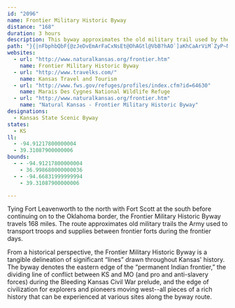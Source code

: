 ```yaml
---
id: "2096"
name: Frontier Military Historic Byway
distance: "168"
duration: 3 hours
description: This byway approximates the old military trail used by the Army to transport troops and supplies between the frontier forts.
path: "}{|nFbphbQbF{@zJeDvEmArFaCxNsEt@OhAGtl@VbB?hAO`]aKhCaArViM`ZyP~N}HlCWdRBIcRFi[Dw@t@cCrA_B~Aq@~@KrPAxQP~CeCjE}BhCoBjAq@Ze@Js@DuMPyEf@{CxAaGb@q@hBoBh@_@tA]jLD`FQvL?XGh@_@|AaDjByBxOiNjFaEtAc@pFAnAKpKuIzK{JZQ`E_@pJEh@Mb@m@xCgORg@n@kAbCqCnBaBl@s@xBgE|GmB~BeA`EaCjKeI~@W^?pz@j@jm@D@oy@R__@?s@gAmFQ{ADyIO{BAsBN}Aj@_BfHuJbA_AnBiAx@w@|B_@hB_AlDuFbDwDlCoBlGkIvE}IzO{NpHoFfF}Fh@mAH_AC}UTuBx@kEb@{DTaQr@{CrByDrCkEdAgC`FuHb~@upAr@dAbAhCrAjGdOIbDc@pFkB`CqBpCaDh@YxAQr@\\rFzAdBjAbBdB|EfIvXfg@tDlFnChCfA~@pCbBlDzAnA^fDp@nPdBlCl@rCxArC~BrBnClGnLxBfDfCdCbD~BzBx@bBd@rDd@zA@blAaD~Ec@`BAv{@aJnQyFzHuC`QaH\\?d@QvDaBtOwF|DiA~Ey@tJw@RF|\\aAvjAyD`K{ApGmBlGeClFyClCmBlCwBrDqDbGqGHUnDqE`EaEbHmFdFwCnCoA|EeBlD_A^Ald@eM~gAsY`PyDpWmEjPaBdYeBzm@_DhSYtO_AlCA`I]`Ik@vKmAt_@gGrIaBrOqBpGa@dLe@dOQNG|EArXe@|BD`KK~Ls@pL}BhAa@dO_DtL_C~KgC`EqApBaAhAy@jPiPhDeCtCyAxCgAhCm@hBS|EQjrBl@dLP|JEvCKrWsC`XaCnt@uH|Dq@bCy@tBkAfBsAbCgCbCyD~@gBh@qAjAcE\\yAbAqHNoDNsND_YNsSTmE^aCx@{CvIoTtZat@`BmF`AgFf@mFLmCF{Ey@akAGyeAL_AVoWb@{Cv@gCn@qAhBeCx@s@bAk@x@_@lCg@|]GrMW~Hk@hIsAhDs@lDgAtKgE`KwFlJkHjI_I|FaH`IiLvEwIbEwIxCsHpDuKlFwRbByEzAeDvB_EdCoDlC_D|CuCfDeCbDmBtDcBjDiAnEy@tGo@vdAYd~@AnKZrs@vEhFPp\\o@v~AoEbGEnCFrq@rEvFPbGK`F[xUyCtK}@xGS~^YfWuAtM_@jIk@xEKbIJ|Rz@pEb@tL`@lf@zBxmAhGpGL~cAk@lVDzTW`}@_@xs@mEhFIfwDHlaAMdPJ|EXlC^bFrAvErBf^bSfHlDzJrCjHdAz^fE`\\fEpHj@|HDhzAyCdHF`CVdHjAjIzC|h@jVf`@`RxG~BbGzArEx@vEd@pd@fBnPbAj]`@bMMnAF~Oy@`Wm@~a@yAtOKly@LbTGhEF`GVbLz@tr@vG`WxBlEFjLs@xDk@n~@qU`PsD|TyGrDuAdJ}D~OqI~E}BpD{AfGeBpIsAz\\_BlQ_@vHBpMZdN|@~XrArPLnNMvUf@rMdAnI`B|VdEdQtBvDP`KJhNSnH]bPeAxNiAvKe@xP_@na@LnUSvT}ArXgApH?fWdAtKR~ZPvQM`PYfSo@|DAp_AtBdNh@rf@n@~`@dAnXd@h`@^`_@E|b@l@|yAmAjMDtLMveADd[LpgASfMYbEWrC_@hEmAzE_B~OiG`[_LlHuCrDiBdb@cPxBu@jHeBlG}@vCU|KM|yBNbe@m@xUXvXAvJi@bG{@nJwCdtAai@vFiB|FsAbFo@dI[fGFlIv@rHzAtH~BjGxCdRtKpG~CdSzLvEtDnArAfCpClE|FrW~b@xEpFfDlCvElCvFxBrWtF|UdErR~DzKnC~CjAvFrClDrBdKbHfH|D|y@r^z]vQbEhB|F~AbCb@zH~@xFV~`AD|M]tF[xCc@`GmArE_B~NaGpZoMbCy@|]{NtIgD|IsBnIy@|EMpp@EdTRdFv@bEz@xCpA`HtDjGlFbG~FbVnT|CvBvIxIrUbT`GxEvDdCjDlBnDtAvIlC|LbBtH^jIElbB?xoCQhs@K`I[nNs@~ZqDjn@aGrb@oCtp@eFrv@sFhOg@vp@_@`EIlE[bFy@|FgBtWeKdCu@hDy@fEk@dAEreALhOVh_AtDfWj@bP_@hOKh_BaCxNEfFf@~Bd@~Bv@jH`DlUtLvDrArDbAbDf@bD^vFRpzC{HpEe@xPuEnVaG|Do@pGUv[IpKOdPo@zz@cEbFEbDP`bA|KjJd@`H?bU_BjIYrZ@pm@XhKAtLs@|y@uLpISte@CdOSba@DnVJpCLrCfApMlHvCj@jBLvAEhCm@xVuMnA[jEIrAVbBr@~@f@dGfF`Aj@lBl@hAPnCDzW?t@RlEzDN?r@b@\\Fv`@Yf\\Kt_@m@pDXrm@a@vUq@zb@YxMXhfAxFhBDbHOf@UbUsDrC]hBGfm@Xr@GnORb\\Pdp@FlTKtq@_A|hBuA`PLbQp@bTLjLClJ[~S_C~DSjQMdS@h`@XlLUdHc@`M_@nIMfJDtb@x@zdCs@t^?lx@hAzOHbZ`@xKDnQXng@vArwB~ApnArApJRbIDlOo@zFi@pFw@pGg@lHY`FIzm@Np_@IhBH`El@fFlBbD~BxT|QrBxA`EvApBRxB?lfAFfHV|VfC`EXzMR`\\?xBKxCm@hDsAfAq@rRwP`EmC~DaBrBo@tOoBl@FnCSjQEthDDvUJzt@MpUFfv@QpBEb@SdBAf}AIhApAClFX`B^~@h@r@b@d@n@b@nDnA`@DdElBtmA~m@jPtIrh@jWhBj@dFdAdBLbCf@bCv@nKxFhB`@|DXbBEjEaAjhAge@vIkDxCaBlE_DzDyDf_@af@lCyCzB_BtEgBpDk@dBMpAEtIl@dcArKpaBTxNMhEk@fCg@~Bm@l\\yNfEmAvEe@TJvT?rCSTMlD?z}FZnbFaAdT@h`@SfnFm@dsEmAlq@SldCKfvDDpm@Xjl@OtdANj\\_@|DNtBVfEfAnEjBvEdD|ChDnaAxnA~gAvhApGvFnChBnHpDrDtAbEfAbJdBtGh@~EPdmAgC|CKjKqAxESlHVdM?xsAnE~Pb@bX@nCVvBj@hEnClBjBlExGrDpDjBbAzBx@lD^dNIpNH"
websites:
  - url: "http://www.naturalkansas.org/frontier.htm"
    name: Frontier Military Historic Byway
  - url: "http://www.travelks.com/"
    name: Kansas Travel and Tourism
  - url: "http://www.fws.gov/refuges/profiles/index.cfm?id=64630"
    name: Marais Des Cygnes National Wildlife Refuge
  - url: "http://www.naturalkansas.org/frontier.htm"
    name: "Natural Kansas - Frontier Military Historic Byway"
designations:
  - Kansas State Scenic Byway
states:
  - KS
ll:
  - -94.91217800000004
  - 39.31087900000006
bounds:
  - - -94.91217800000004
    - 36.998680000000036
  - - -94.66831999999994
    - 39.31087900000006

---
```


Tying Fort Leavenworth to the north with Fort
Scott at the south before continuing on to the Oklahoma border, the Frontier Military Historic Byway travels 168 miles. The route approximates old military trails the Army used to transport troops and supplies between frontier forts during the frontier days.

From a historical perspective, the Frontier Military Historic Byway is a tangible delineation of significant “lines” drawn throughout Kansas' history. The byway denotes the eastern edge of the “permanent Indian frontier,” the dividing line of conflict between KS and MO (and pro and anti-slavery forces) during the Bleeding Kansas Civil War prelude, and the edge of civilization for explorers and pioneers moving west--all pieces of a rich history that can be experienced at various sites along the byway route.
